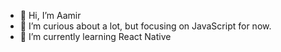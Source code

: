- 👋 Hi, I’m Aamir
- 👀 I’m curious about a lot, but focusing on JavaScript for now.
- 🌱 I’m currently learning React Native

<!---
- 💞️ I’m looking to collaborate on ...
- 📫 How to reach me ...


amirroraamir/amirroraamir is a ✨ special ✨ repository because its `README.md` (this file) appears on your GitHub profile.
You can click the Preview link to take a look at your changes.
--->
